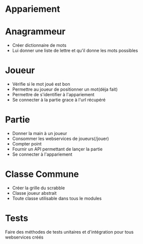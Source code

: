 # Appariement
# Anagrammeur
- Créer dictionnaire de mots
- Lui donner une liste de lettre et qu'il donne les mots possibles

# Joueur
- Vérifie si le mot joué est bon
- Permettre au joueur de positionner un mot(déja fait)
- Permettre de s'identifier à l'appariement
- Se connecter à la partie grace à l'url récupéré
       
# Partie
- Donner la main à un joueur
- Consommer les webservices de joueurs(/jouer)
- Compter point
- Fournir un API permettant de lançer la partie
- Se connecter à l'appariement

# Classe Commune
- Créer la grille du scrabble
- Classe joueur abstrait
- Toute classe utilisable dans tous le modules

# Tests
Faire des méthodes de tests unitaires et d'intégration pour tous webservices créés
